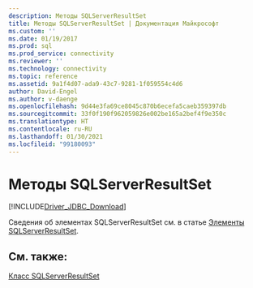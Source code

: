 ```yaml
---
description: Методы SQLServerResultSet
title: Методы SQLServerResultSet | Документация Майкрософт
ms.custom: ''
ms.date: 01/19/2017
ms.prod: sql
ms.prod_service: connectivity
ms.reviewer: ''
ms.technology: connectivity
ms.topic: reference
ms.assetid: 9a1f4d07-ada9-43c7-9281-1f059554c4d6
author: David-Engel
ms.author: v-daenge
ms.openlocfilehash: 9d44e3fa69ce8045c870b6ecefa5caeb359397db
ms.sourcegitcommit: 33f0f190f962059826e002be165a2bef4f9e350c
ms.translationtype: HT
ms.contentlocale: ru-RU
ms.lasthandoff: 01/30/2021
ms.locfileid: "99180093"
---
```

# <a name="sqlserverresultset-methods"></a>Методы SQLServerResultSet
[!INCLUDE[Driver_JDBC_Download](../../../includes/driver_jdbc_download.md)]

  Сведения об элементах SQLServerResultSet см. в статье [Элементы SQLServerResultSet](../../../connect/jdbc/reference/sqlserverresultset-members.md).  
  
## <a name="see-also"></a>См. также:  
 [Класс SQLServerResultSet](../../../connect/jdbc/reference/sqlserverresultset-class.md)  
  
  
